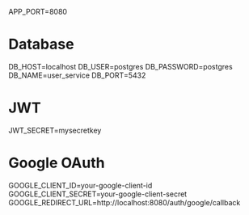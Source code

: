 APP_PORT=8080

# Database
DB_HOST=localhost
DB_USER=postgres
DB_PASSWORD=postgres
DB_NAME=user_service
DB_PORT=5432

# JWT
JWT_SECRET=mysecretkey

# Google OAuth
GOOGLE_CLIENT_ID=your-google-client-id
GOOGLE_CLIENT_SECRET=your-google-client-secret
GOOGLE_REDIRECT_URL=http://localhost:8080/auth/google/callback
